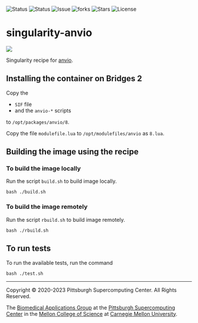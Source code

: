 ![Status](https://github.com/pscedu/singularity-anvio/actions/workflows/main.yml/badge.svg)
![Status](https://github.com/pscedu/singularity-anvio/actions/workflows/pretty.yml/badge.svg)
![Issue](https://img.shields.io/github/issues/pscedu/singularity-anvio)
![forks](https://img.shields.io/github/forks/pscedu/singularity-anvio)
![Stars](https://img.shields.io/github/stars/pscedu/singularity-anvio)
![License](https://img.shields.io/github/license/pscedu/singularity-anvio)

# singularity-anvio
<img src="https://merenlab.org/images/anvio-network.png" />

Singularity recipe for [anvio](https://https://merenlab.org/software/anvio/).

## Installing the container on Bridges 2
Copy the

* `SIF` file
* and the `anvio-*` scripts

to `/opt/packages/anvio/8`.

Copy the file `modulefile.lua` to `/opt/modulefiles/anvio` as `8.lua`.

## Building the image using the recipe
### To build the image locally
Run the script `build.sh` to build image locally.

```
bash ./build.sh
```

### To build the image remotely
Run the script `rbuild.sh` to build image remotely.

```
bash ./rbuild.sh
```

## To run tests
To run the available tests, run the command

```
bash ./test.sh
```

---
Copyright © 2020-2023 Pittsburgh Supercomputing Center. All Rights Reserved.

The [Biomedical Applications Group](https://www.psc.edu/biomedical-applications/) at the [Pittsburgh Supercomputing Center](http://www.psc.edu) in the [Mellon College of Science](https://www.cmu.edu/mcs/) at [Carnegie Mellon University](http://www.cmu.edu).

